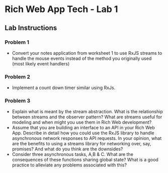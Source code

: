 # Rich Web App Tech - Lab 1
## Lab Instructions
### Problem 1 
- Convert your notes application from worksheet 1 to use RxJS streams to handle the mouse events instead of the method you originally used (most likely event handlers)

### Problem 2
- Implement a count down timer similar using RxJs. 

### Problem 3
- Explain what is meant by the stream abstraction. What is the relationship between streams and the observer pattern?  What are streams useful for modeling and when might you use them in Rich Web development?
- Assume that you are building an interface to an API in your Rich Web App. Describe in detail how you could use the RxJS library to handle asynchronous network responses to API requests. In your opinion, what are the benefits to using a streams library for networking over, say, promises? And what do you think are the downsides?
- Consider three asynchronous tasks, A,B & C. What are the consequences of these functions sharing global state? What is a good practice to alleviate any problems associated with this?